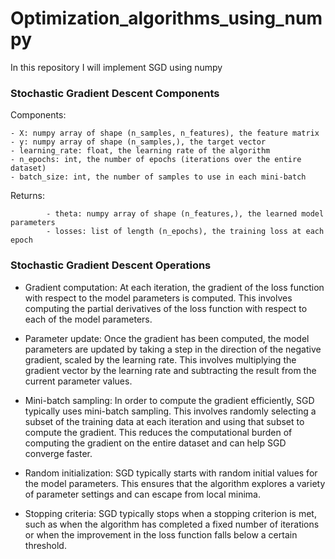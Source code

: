 # Optimization_algorithms_using_numpy
In this repository I will implement SGD using numpy

### Stochastic Gradient Descent Components

Components:


    - X: numpy array of shape (n_samples, n_features), the feature matrix
    - y: numpy array of shape (n_samples,), the target vector
    - learning_rate: float, the learning rate of the algorithm
    - n_epochs: int, the number of epochs (iterations over the entire dataset)
    - batch_size: int, the number of samples to use in each mini-batch
    
 Returns:
 
 
            - theta: numpy array of shape (n_features,), the learned model parameters
            - losses: list of length (n_epochs), the training loss at each epoch



### Stochastic Gradient Descent Operations

* Gradient computation: At each iteration, the gradient of the loss function with respect to the model parameters is computed. This involves computing the partial derivatives of the loss function with respect to each of the model parameters.

* Parameter update: Once the gradient has been computed, the model parameters are updated by taking a step in the direction of the negative gradient, scaled by the learning rate. This involves multiplying the gradient vector by the learning rate and subtracting the result from the current parameter values.

* Mini-batch sampling: In order to compute the gradient efficiently, SGD typically uses mini-batch sampling. This involves randomly selecting a subset of the training data at each iteration and using that subset to compute the gradient. This reduces the computational burden of computing the gradient on the entire dataset and can help SGD converge faster.

* Random initialization: SGD typically starts with random initial values for the model parameters. This ensures that the algorithm explores a variety of parameter settings and can escape from local minima.

* Stopping criteria: SGD typically stops when a stopping criterion is met, such as when the algorithm has completed a fixed number of iterations or when the improvement in the loss function falls below a certain threshold.
